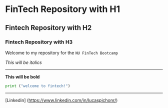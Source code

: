# FinTech Repository with H1

## Fintech Repository with H2

### Fintech Repository with H3

Welcome to my repository for the `NU FinTech Bootcamp`

*This will be italics*

---

**This will be bold**


```python
print ("welcome to fintech!")
```

---

[Linkedin] (https://www.linkedin.com/in/lucaspichonr/)